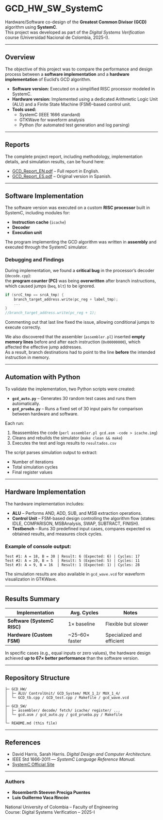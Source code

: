 # GCD_HW_SW_SystemC

Hardware/Software co-design of the **Greatest Common Divisor (GCD)** algorithm using **SystemC**.  
This project was developed as part of the *Digital Systems Verification* course (Universidad Nacional de Colombia, 2025-I).

---

## Overview

The objective of this project was to compare the performance and design process between a **software implementation** and a **hardware implementation** of Euclid’s GCD algorithm.

- **Software version:** Executed on a simplified RISC processor modeled in SystemC.  
- **Hardware version:** Implemented using a dedicated Arithmetic Logic Unit (ALU) and a Finite State Machine (FSM)–based control unit.  
- **Tools used:**  
  - SystemC (IEEE 1666 standard)  
  - GTKWave for waveform analysis  
  - Python (for automated test generation and log parsing)

---

## Reports

The complete project report, including methodology, implementation details, and simulation results, can be found here:

- [GCD_Report_EN.pdf](reports/GCD_Report_EN.pdf) – Full report in English.  
- [GCD_Report_ES.pdf](reports/GCD_Report_ES.pdf) – Original version in Spanish.

---

## Software Implementation

The software version was executed on a custom **RISC processor** built in SystemC, including modules for:
- **Instruction cache** (`icache`)
- **Decoder**
- **Execution unit**

The program implementing the GCD algorithm was written in **assembly** and executed through the SystemC simulator.

### Debugging and Findings

During implementation, we found a **critical bug** in the processor’s decoder (`decode.cpp`):  
the **program counter (PC)** was being **overwritten** after branch instructions, which caused jumps (`beq`, `blt`) to be ignored.

```cpp
if (srcC_tmp == srcA_tmp) {
    branch_target_address.write(pc_reg + label_tmp);
    ...
}
//branch_target_address.write(pc_reg + 1);
```

Commenting out that last line fixed the issue, allowing conditional jumps to execute correctly.

We also discovered that the assembler (`assembler.pl`) inserted **empty memory lines** before and after each instruction (`0x00000000`), which affected the effective jump addresses.  
As a result, branch destinations had to point to the line **before** the intended instruction in memory.

---

## Automation with Python

To validate the implementation, two Python scripts were created:

- **`gcd_auto.py`** – Generates 30 random test cases and runs them automatically.  
- **`gcd_prueba.py`** – Runs a fixed set of 30 input pairs for comparison between hardware and software.  

Each run:
1. Reassembles the code (`perl assembler.pl gcd.asm -code > icache.img`)  
2. Cleans and rebuilds the simulator (`make clean && make`)  
3. Executes the test and logs results to `resultados.csv`

The script parses simulation output to extract:
- Number of iterations  
- Total simulation cycles  
- Final register values  

---

## Hardware Implementation

The hardware implementation includes:
- **ALU** – Performs AND, ADD, SUB, and MSB extraction operations.  
- **Control Unit** – FSM-based design controlling the algorithm flow (states: IDLE, COMPARISON, MSBAnalysis, SWAP, SUBTRACT, FINISH).  
- **Testbench** – Runs 30 predefined input cases, compares expected vs obtained results, and measures clock cycles.

### Example of console output:
```
Test #1: A = 18, B = 30 | Result: 6 (Expected: 6) | Cycles: 17
Test #2: A = 20, B = 5  | Result: 5 (Expected: 5) | Cycles: 11
Test #3: A = 9, B = 16  | Result: 1 (Expected: 1) | Cycles: 28
```

The simulation results are also available in `gcd_wave.vcd` for waveform visualization in GTKWave.

---

## Results Summary

| Implementation | Avg. Cycles | Notes |
|----------------|-------------|-------|
| **Software (SystemC RISC)** | 1× baseline | Flexible but slower |
| **Hardware (Custom FSM)**   | ~25–60× faster | Specialized and efficient |

In specific cases (e.g., equal inputs or zero values), the hardware design achieved **up to 67× better performance** than the software version.

---

## Repository Structure

```
├─ GCD_HW/
│  ├─ ALU/ ControlUnit/ GCD_System/ MUX_1_2/ MUX_1_4/
│  └─ GCD_tb.cpp / GCD_test.cpp / Makefile / gcd_wave.vcd
│
├─ GCD_SW/
│  ├─ assembler/ decode/ fetch/ icache/ register/ ...
│  └─ gcd.asm / gcd_auto.py / gcd_prueba.py / Makefile
│
└─ README.md (this file)
```

---

## References

- David Harris, Sarah Harris. *Digital Design and Computer Architecture.*  
- IEEE Std 1666-2011 — *SystemC Language Reference Manual.*  
- [SystemC Official Site](https://systemc.org/overview/systemc/)  

---

### Authors
- **Rosemberth Steeven Preciga Puentes**  
- **Luis Guillermo Vaca Rincón**

National University of Colombia – Faculty of Engineering  
Course: Digital Systems Verification – 2025-I
